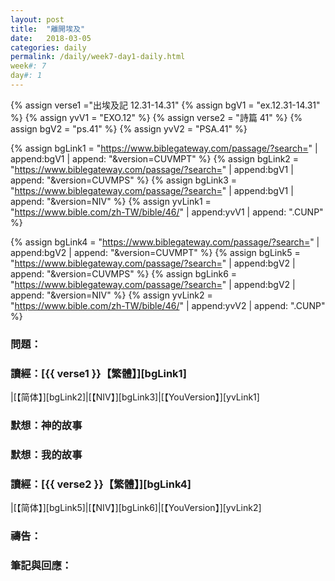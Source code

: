 ```yaml
---
layout: post
title:  "離開埃及"
date:   2018-03-05
categories: daily
permalink: /daily/week7-day1-daily.html
week#: 7
day#: 1
---
```


{% assign verse1 ="出埃及記 12.31-14.31"
{% assign bgV1 = "ex.12.31-14.31" %}
{% assign yvV1 = "EXO.12" %}
{% assign verse2 = "詩篇 41" %}
{% assign bgV2 = "ps.41" %}
{% assign yvV2 = "PSA.41" %}

{% assign bgLink1 = "https://www.biblegateway.com/passage/?search=" | append:bgV1 | append: "&version=CUVMPT" %}
{% assign bgLink2 = "https://www.biblegateway.com/passage/?search=" | append:bgV1 | append: "&version=CUVMPS" %}
{% assign bgLink3 = "https://www.biblegateway.com/passage/?search=" | append:bgV1 | append: "&version=NIV" %}
{% assign yvLink1 = "https://www.bible.com/zh-TW/bible/46/" | append:yvV1 | append: ".CUNP" %}

{% assign bgLink4 = "https://www.biblegateway.com/passage/?search=" | append:bgV2 | append: "&version=CUVMPT" %}
{% assign bgLink5 = "https://www.biblegateway.com/passage/?search=" | append:bgV2 | append: "&version=CUVMPS" %}
{% assign bgLink6 = "https://www.biblegateway.com/passage/?search=" | append:bgV2 | append: "&version=NIV" %}
{% assign yvLink2 = "https://www.bible.com/zh-TW/bible/46/" | append:yvV2 | append: ".CUNP" %}

### 問題：

### 讀經：[{{ verse1 }}【繁體】][bgLink1]

|[【简体】][bgLink2]|[【NIV】][bgLink3]|[【YouVersion】][yvLink1]

### 默想：神的故事


### 默想：我的故事


### 讀經：[{{ verse2 }}【繁體】][bgLink4]

|[【简体】][bgLink5]|[【NIV】][bgLink6]|[【YouVersion】][yvLink2]

### 禱告：

### 筆記與回應：
